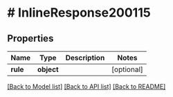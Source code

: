 # # InlineResponse200115

## Properties

Name | Type | Description | Notes
------------ | ------------- | ------------- | -------------
**rule** | **object** |  | [optional]

[[Back to Model list]](../../README.md#models) [[Back to API list]](../../README.md#endpoints) [[Back to README]](../../README.md)
